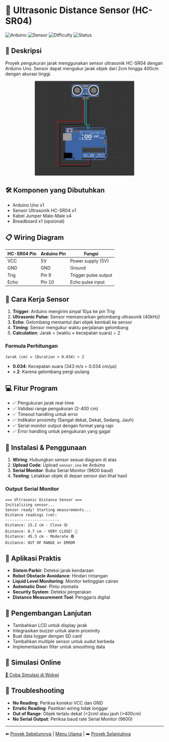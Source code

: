 # 📡 Ultrasonic Distance Sensor (HC-SR04)

![Arduino](https://img.shields.io/badge/Arduino-Uno-blue?logo=arduino&logoColor=white)
![Sensor](https://img.shields.io/badge/Sensor-HC--SR04-orange?style=flat-square)
![Difficulty](https://img.shields.io/badge/Difficulty-Intermediate-yellow?style=flat-square)
![Status](https://img.shields.io/badge/Status-Complete-success?style=flat-square)

## 📌 Deskripsi
Proyek pengukuran jarak menggunakan sensor ultrasonik HC-SR04 dengan Arduino Uno. Sensor dapat mengukur jarak objek dari 2cm hingga 400cm dengan akurasi tinggi.

<div align="center">
  <img height="300" src="sensor.png" alt="HC-SR04 Sensor Wiring"/>
</div>

## 🛠️ Komponen yang Dibutuhkan
- Arduino Uno x1
- Sensor Ultrasonik HC-SR04 x1
- Kabel Jumper Male-Male x4
- Breadboard x1 (opsional)

## 📋 Wiring Diagram

| HC-SR04 Pin | Arduino Pin | Fungsi |
|-------------|-------------|---------|
| VCC | 5V | Power supply (5V) |
| GND | GND | Ground |
| Trig | Pin 9 | Trigger pulse output |
| Echo | Pin 10 | Echo pulse input |

## 🔬 Cara Kerja Sensor
1. **Trigger**: Arduino mengirim sinyal 10µs ke pin Trig
2. **Ultrasonic Pulse**: Sensor memancarkan gelombang ultrasonik (40kHz)
3. **Echo**: Gelombang memantul dari objek kembali ke sensor
4. **Timing**: Sensor mengukur waktu perjalanan gelombang
5. **Calculation**: Jarak = (waktu × kecepatan suara) ÷ 2

### Formula Perhitungan
```
Jarak (cm) = (Duration × 0.034) ÷ 2
```
- **0.034**: Kecepatan suara (343 m/s = 0.034 cm/µs)
- **÷ 2**: Karena gelombang pergi-pulang

## 💻 Fitur Program
- ✅ Pengukuran jarak real-time
- ✅ Validasi range pengukuran (2-400 cm)
- ✅ Timeout handling untuk error
- ✅ Indikator proximity (Sangat dekat, Dekat, Sedang, Jauh)
- ✅ Serial monitor output dengan format yang rapi
- ✅ Error handling untuk pengukuran yang gagal

## 🔧 Instalasi & Penggunaan
1. **Wiring**: Hubungkan sensor sesuai diagram di atas
2. **Upload Code**: Upload `sensor.ino` ke Arduino
3. **Serial Monitor**: Buka Serial Monitor (9600 baud)
4. **Testing**: Letakkan objek di depan sensor dan lihat hasil

### Output Serial Monitor
```
=== Ultrasonic Distance Sensor ===
Initializing sensor...
Sensor ready! Starting measurements...
Distance readings (cm):
------------------------
Distance: 15.2 cm - Close 🟡
Distance: 8.7 cm - VERY CLOSE! 🔴
Distance: 45.3 cm - Moderate 🟢
Distance: OUT OF RANGE or ERROR
```

## 🎯 Aplikasi Praktis
- **Sistem Parkir**: Deteksi jarak kendaraan
- **Robot Obstacle Avoidance**: Hindari rintangan
- **Liquid Level Monitoring**: Monitor ketinggian cairan
- **Automatic Door**: Pintu otomatis
- **Security System**: Deteksi pergerakan
- **Distance Measurement Tool**: Penggaris digital

## 🚀 Pengembangan Lanjutan
- Tambahkan LCD untuk display jarak
- Integrasikan buzzer untuk alarm proximity
- Buat data logger dengan SD card
- Tambahkan multiple sensor untuk sudut berbeda
- Implementasikan filter untuk smoothing data

## 🔗 Simulasi Online
[🔌 Coba Simulasi di Wokwi](https://wokwi.com/projects/418680848311396353)

## 🐛 Troubleshooting
- **No Reading**: Periksa koneksi VCC dan GND
- **Erratic Reading**: Pastikan wiring tidak longgar
- **Out of Range**: Objek terlalu dekat (<2cm) atau jauh (>400cm)
- **No Serial Output**: Periksa baud rate Serial Monitor (9600)

---
⬅️ [Proyek Sebelumnya](../01-turn-on-light/) | [Menu Utama](../README.md) | ➡️ [Proyek Selanjutnya](../03-buzzer-sound/)
